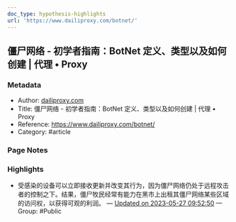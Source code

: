 ```yaml
---
doc_type: hypothesis-highlights
url: 'https://www.dailiproxy.com/botnet/'
---
```


## 僵尸网络 - 初学者指南：BotNet 定义、类型以及如何创建 | 代理 • Proxy

### Metadata

- Author: [dailiproxy.com]()
- Title: 僵尸网络 - 初学者指南：BotNet 定义、类型以及如何创建 | 代理 • Proxy
- Reference: https://www.dailiproxy.com/botnet/
- Category: #article

### Page Notes

### Highlights

- 受感染的设备可以立即接收更新并改变其行为，因为僵尸网络仍处于远程攻击者的控制之下。结果，僵尸牧民经常有能力在黑市上出租其僵尸网络某些区域的访问权，以获得可观的利润。 — [Updated on 2023-05-27 09:52:50](https://hyp.is/L9Ai1PwxEe2r58vi4Yzr7Q/www.dailiproxy.com/botnet/) — Group: #Public

